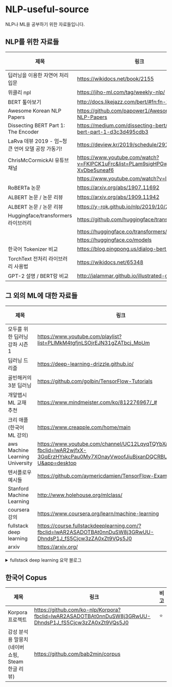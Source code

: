 # NLP-useful-source
NLP나 ML을 공부하기 위한 자료들입니다.



## NLP를 위한 자료들

|제목|링크|비고|
|------|---|----|
|딥러닝을 이용한 자연어 처리 입문|https://wikidocs.net/book/2155|⭐|
|위클리 npl|https://jiho-ml.com/tag/weekly-nlp/| |
|BERT 톺아보기|http://docs.likejazz.com/bert/#fn:fn-2| |
|Awesome Korean NLP Papers|https://github.com/papower1/Awesome-Korean-NLP-Papers|⭐|
|Dissecting BERT Part 1: The Encoder|https://medium.com/dissecting-bert/dissecting-bert-part-1-d3c3d495cdb3| |
|LaRva 데뷰 2019 - 엄~청 큰 언어 모델 공장 가동기!|https://deview.kr/2019/schedule/291| |
|ChrisMcCormickAI 유튜브 채널 |https://www.youtube.com/watch?v=FKlPCK1uFrc&list=PLam9sigHPGwOBuH4_4fr-XvDbe5uneaf6| |
| |https://www.youtube.com/watch?v=l8ZYCvgGu0o| |
|RoBERTa 논문|https://arxiv.org/abs/1907.11692| |
|ALBERT 논문 / 논문 리뷰|https://arxiv.org/abs/1909.11942| |
|ALBERT 논문 / 논문 리뷰|https://y-rok.github.io/nlp/2019/10/23/albert.html| |
|Huggingface/transformers 라이브러리|https://github.com/huggingface/transformers| |
| |https://huggingface.co/transformers/quicktour.html| |
| |https://huggingface.co/models| |
|한국어 Tokenizer 비교|https://blog.pingpong.us/dialog-bert-tokenizer/| |
|TorchText 전처리 라이브러리 사용법|https://wikidocs.net/65348| |
|GPT-2 설명 / BERT랑 비교|http://jalammar.github.io/illustrated-gpt2/| |



## 그 외의 ML에 대한 자료들
|제목|링크|비고|
|--|--|--|
|모두를 위한 딥러닝 강좌 시즌 1|https://www.youtube.com/playlist?list=PLlMkM4tgfjnLSOjrEJN31gZATbcj_MpUm| |
|딥러닝 드리즐|https://deep-learning-drizzle.github.io/|⭐|
|골빈해커의 3분 딥러닝|https://github.com/golbin/TensorFlow-Tutorials| |
|개앞맵시 ML 교재 추천|https://www.mindmeister.com/ko/812276967/_# |⭐|
|크리 애플(한국어 ML 강의)|https://www.creapple.com/home/main| |
|aws Machine Learning University|https://www.youtube.com/channel/UC12LqyqTQYbXatYS9AA7Nuw?fbclid=IwAR2wjfxX-3GqErzHYskcPau0My7XOnayVwoofJiuBjxanDQCRBUaGhUF4-U&app=desktop| |
|텐서플로우 예시들|https://github.com/aymericdamien/TensorFlow-Examples| |
|Stanford Machine Learning|http://www.holehouse.org/mlclass/| |
|coursera 강의|https://www.coursera.org/learn/machine-learning|⭐|
|fullstack deep learning|https://course.fullstackdeeplearning.com/?fbclid=IwAR2ASADOTBAt0nnDuSW8j3GRwUU-DhndsP1J_fS5Cjcw3zZA0xZt9VQs5J0|⭐|
|arxiv|https://arxiv.org/| |

<details>
    <summary>fullstack deep learning 요약 블로그</summary>

1. Setting up Machine Learning Projects https://medium.com/@heegyukim/full-stack-deep-learning-setting-up-machine-learning-projects-32681ccac007
2. Infrastructure and Tooling
https://medium.com/@heegyukim/full-stack-deep-learning-infrastructure-and-tooling-e0cd33af7a9e
3. Data Management
https://medium.com/@heegyukim/full-stack-deep-learning-data-management-7ee8ca43aac7
4. Machine Learning Teams
https://medium.com/@heegyukim/full-stack-deep-learning-machine-learning-teams-8aaa2e22b5ca
5. Training and Debugging
https://medium.com/@heegyukim/full-stack-deep-learning-training-and-debugging-1c0f1d587e66
6. Testing and Deployment
https://medium.com/@heegyukim/full-stack-deep-learning-testing-and-deployment-d98568424a8a
</details>

## 한국어 Copus
|제목|링크|비고|
|--|--|--|
|Korpora 프로젝트 |https://github.com/ko-nlp/Korpora?fbclid=IwAR2ASADOTBAt0nnDuSW8j3GRwUU-DhndsP1J_fS5Cjcw3zZA0xZt9VQs5J0|⭐|
|감성 분석용 말뭉치(네이버 쇼핑, Steam 한글 리뷰)| https://github.com/bab2min/corpus| |
